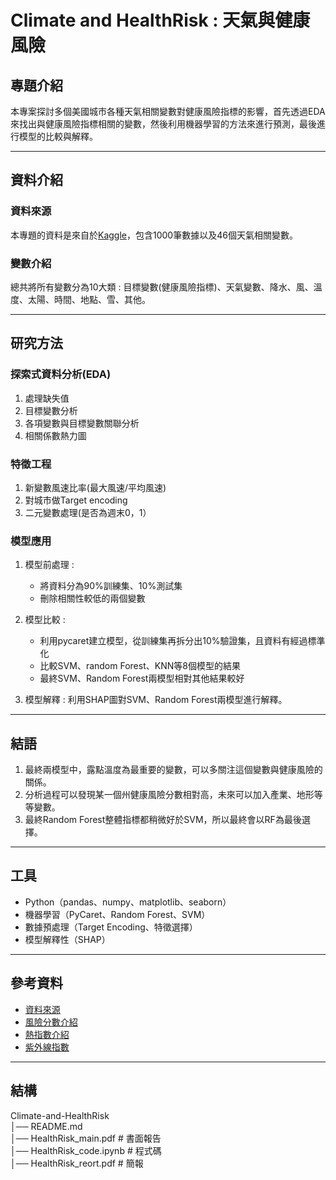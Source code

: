 # **Climate and HealthRisk : 天氣與健康風險**

## **專題介紹**
本專案探討多個美國城市各種天氣相關變數對健康風險指標的影響，首先透過EDA來找出與健康風險指標相關的變數，然後利用機器學習的方法來進行預測，最後進行模型的比較與解釋。

---

## **資料介紹**

### **資料來源**
本專題的資料是來自於[Kaggle](https://www.kaggle.com/datasets/abdullah0a/urban-air-quality-and-health-impact-dataset/data)，包含1000筆數據以及46個天氣相關變數。

### **變數介紹**
總共將所有變數分為10大類 : 目標變數(健康風險指標)、天氣變數、降水、風、溫度、太陽、時間、地點、雪、其他。

---

## **研究方法** 

### **探索式資料分析(EDA)**
1. 處理缺失值  
2. 目標變數分析  
3. 各項變數與目標變數關聯分析
4. 相關係數熱力圖

### **特徵工程**
1. 新變數風速比率(最大風速/平均風速)
2. 對城市做Target encoding 
3. 二元變數處理(是否為週末0，1）

### **模型應用**
1. 模型前處理 : 
   - 將資料分為90%訓練集、10%測試集
   - 刪除相關性較低的兩個變數
   
2. 模型比較 :  
   - 利用pycaret建立模型，從訓練集再拆分出10%驗證集，且資料有經過標準化
   - 比較SVM、random Forest、KNN等8個模型的結果  
   - 最終SVM、Random Forest兩模型相對其他結果較好   

3. 模型解釋 : 
利用SHAP圖對SVM、Random Forest兩模型進行解釋。

---

## **結語**
1. 最終兩模型中，露點溫度為最重要的變數，可以多關注這個變數與健康風險的關係。    
2. 分析過程可以發現某一個州健康風險分數相對高，未來可以加入產業、地形等等變數。 
3. 最終Random Forest整體指標都稍微好於SVM，所以最終會以RF為最後選擇。

---

## **工具**
-  Python（pandas、numpy、matplotlib、seaborn）
-  機器學習（PyCaret、Random Forest、SVM）
-  數據預處理（Target Encoding、特徵選擇）
-  模型解釋性（SHAP）

---

## **參考資料**
- [資料來源](https://www.kaggle.com/datasets/abdullah0a/urban-air-quality-and-health-impact-dataset/data)
- [風險分數介紹](https://www.alberta.ca/about-the-air-quality-health-index)
- [熱指數介紹](https://www.weather.gov/ama/heatindex)
- [紫外線指數](https://www.cwa.gov.tw/Data/knowledge/announce/service13.pdf)

---  

## **結構**
Climate-and-HealthRisk    
│── README.md  
│── HealthRisk_main.pdf # 書面報告  
│── HealthRisk_code.ipynb # 程式碼  
│── HealthRisk_reort.pdf  # 簡報  
